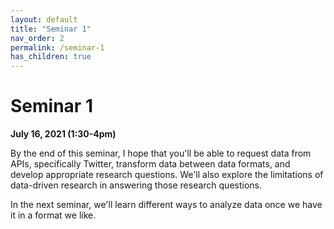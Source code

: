 ```yaml
---
layout: default
title: "Seminar 1"
nav_order: 2
permalink: /seminar-1
has_children: true
---
```


# Seminar 1

**July 16, 2021 (1:30-4pm)**

By the end of this seminar, I hope that you'll be able to request data from APIs, specifically
Twitter, transform data between data formats, and develop appropriate research questions.
We'll also explore the limitations of data-driven research in answering those research
questions.

In the next seminar, we'll learn different ways to analyze data once we have it 
in a format we like.

